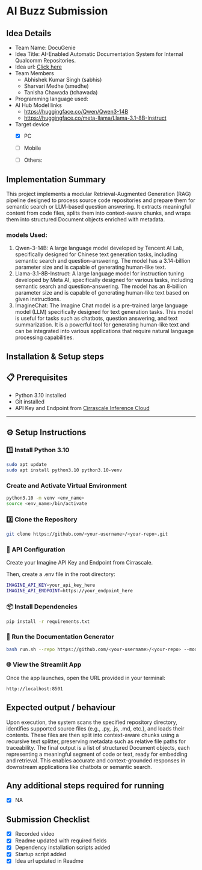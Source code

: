 # AI Buzz Submission

## Idea Details
- Team Name: DocuGenie
- Idea Title: AI-Enabled Automatic Documentation System for Internal Qualcomm Repositories.​
- Idea url: [Click here](https://aibuzz.qualcomm.com/idea/4507)
- Team Members
  - Abhishek Kumar Singh (sabhis)
  - Sharvari Medhe (smedhe)
  - Tanisha Chawada (tchawada)
- Programming language used: 
- AI Hub Model links
  - https://huggingface.co/Qwen/Qwen3-14B
  - https://huggingface.co/meta-llama/Llama-3.1-8B-Instruct
- Target device
  - [x] PC
  - [ ] Mobile
  - [ ] Others: <!-- Specify the device --> 


## Implementation Summary
This project implements a modular Retrieval-Augmented Generation (RAG) pipeline designed to process source code repositories and prepare them for semantic search or LLM-based question answering. It extracts meaningful content from code files, splits them into context-aware chunks, and wraps them into structured Document objects enriched with metadata.

### models Used:
1. Qwen-3-14B: A large language model developed by Tencent AI Lab, specifically designed for Chinese text generation tasks, including semantic search and question-answering. The model has a 3.14-billion parameter size and is capable of generating human-like text.
2. Llama-3.1-8B-Instruct: A large language model for instruction tuning developed by Meta AI, specifically designed for various tasks, including semantic search and question-answering. The model has an 8-billion parameter size and is capable of generating human-like text based on given instructions.
3. ImagineChat: The Imagine Chat model is a pre-trained large language model (LLM) specifically designed for text generation tasks. This model is useful for tasks such as chatbots, question answering, and text summarization. It is a powerful tool for generating human-like text and can be integrated into various applications that require natural language processing capabilities.




## Installation & Setup steps

## 📋 Prerequisites

- Python 3.10 installed
- Git installed
- API Key and Endpoint from [Cirrascale Inference Cloud](https://aisuite.cirrascale.com/account/api-keys)

---

## ⚙️ Setup Instructions
### 1️⃣ Install Python 3.10 

```bash
sudo apt update
sudo apt install python3.10 python3.10-venv
```
### Create and Activate Virtual Environment
```bash
python3.10 -m venv <env_name>
source <env_name>/bin/activate
```
### 3️⃣ Clone the Repository
```bash
git clone https://github.com/<your-username>/<your-repo>.git
```

### 🔐 API Configuration
Create your Imagine API Key and Endpoint from Cirrascale.

Then, create a .env file in the root directory:
```bash
IMAGINE_API_KEY=your_api_key_here
IMAGINE_API_ENDPOINT=https://your_endpoint_here
```
### 📦 Install Dependencies
```bash
pip install -r requirements.txt
```

### 🚀 Run the Documentation Generator

```bash
bash run.sh --repo https://github.com/<your-username>/<your-repo> --model <huggingface-model-path>
```

### 🌐 View the Streamlit App
Once the app launches, open the URL provided in your terminal:

```bash
http://localhost:8501
```

## Expected output / behaviour
Upon execution, the system scans the specified repository directory, identifies supported source files (e.g., .py, .js, .md, etc.), and loads their contents. These files are then split into context-aware chunks using a recursive text splitter, preserving metadata such as relative file paths for traceability. The final output is a list of structured Document objects, each representing a meaningful segment of code or text, ready for embedding and retrieval. This enables accurate and context-grounded responses in downstream applications like chatbots or semantic search.

## Any additional steps required for running
- [x] NA
<!-- 
Mention any additional requirements here. If not, leave the NA.
-->

## Submission Checklist
- [x] Recorded video
- [x] Readme updated with required fields
- [x] Dependency installation scripts added
- [x] Startup script added
- [x] Idea url updated in Readme